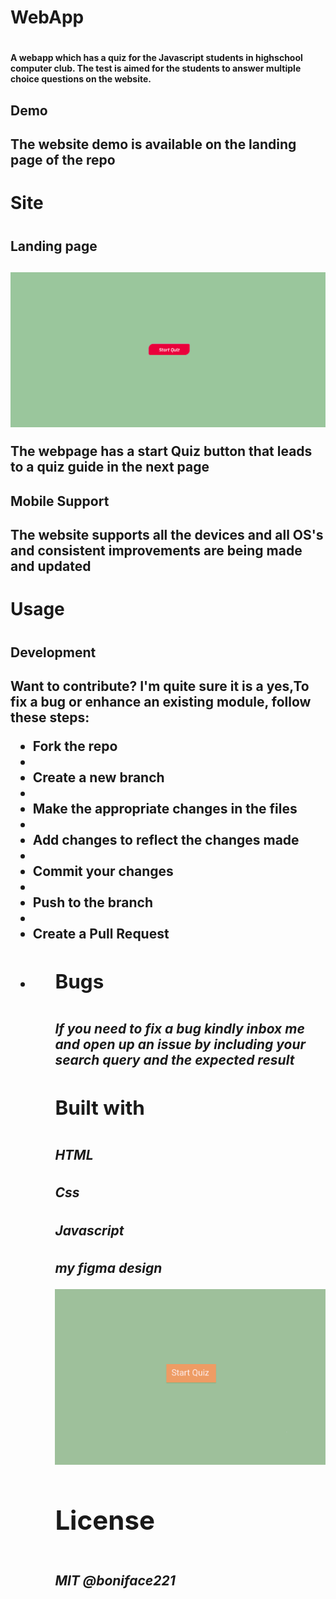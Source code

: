 <h1>WebApp<h1>
    <h4>A webapp which has a quiz for the Javascript students in highschool computer club. The test is aimed for the students to answer multiple choice questions on the website.<h4>
<h2>Demo<h2>
   <p>The website demo is available on the landing page of the repo<p>   

<h1>Site<h1>
  <h2>Landing page<h2>
  <img src="landinPage3.png" alt="image">
     <p> The webpage has a start Quiz button that leads to a quiz guide in the next page<p>
   <h2>Mobile Support<h2>
   <P>The website supports all the devices and all OS's and consistent improvements are being made and updated<p>

<h1>Usage<h1>
   <h2>Development<h2>
   <p> Want to contribute? I'm quite sure it is a yes,To fix a bug or enhance an existing module, follow these steps:<p>  
   
<ul>
      <li>Fork the repo<li>
      <li>Create a new branch <li>
      <li>Make the appropriate changes in the files<li>
      <li>Add changes to reflect the changes made<li>
      <li>Commit your changes <li>
      <li>Push to the branch <li>
      <li>Create a Pull Request<li>
    <ul>


<h2>Bugs<h2>

<h5>If you need to fix a bug kindly inbox me and open up  an issue by including your search query and the expected result<h5>
<h2>Built with<h2>

<h5>HTML<h5>

<h5>Css<h5>
<h5>Javascript<h5>
<p>my figma design<p>
<img src="untitled.png"></img>
<h1>License<h1>

<h5>MIT @boniface221<h5>